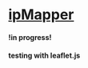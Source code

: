 # [ipMapper](http://ipmapper.ostrike.com/)

<h4>!in progress!</h4>

<h4>testing with leaflet.js</h4>
